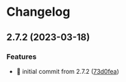 # Changelog

## 2.7.2 (2023-03-18)


### Features

* 🎉 initial commit from 2.7.2 ([73d0fea](https://github.com/MCDReforged/MCDReforged-Docker/commit/73d0feafb1191744093e89b62405d693861de9fa))
